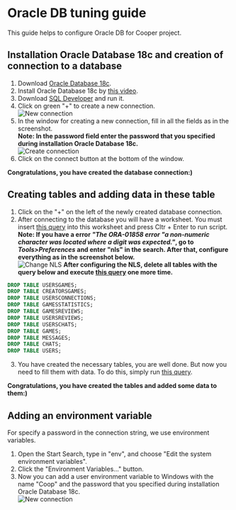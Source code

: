 # Oracle DB tuning guide

This guide helps to configure Oracle DB for Cooper project.

## Installation Oracle Database 18c and creation of connection to a database

1. Download [Oracle Database 18c](https://www.oracle.com/technetwork/database/enterprise-edition/downloads/index.html).
2. Install Oracle Database 18c by [this video](https://www.youtube.com/watch?v=CrTo_XoDQwI).
3. Download [SQL Developer](https://www.oracle.com/technetwork/developer-tools/sql-developer/downloads/index.html) and run it.
4. Click on green "+" to create a new connection.
<br/>![New connection](https://github.com/vanmxpx/ISDPlatform/blob/feature/OracleDBTuningGuide/Documentation/Database/ScreenshotsForGuide/new_connection.png)
5. In the window for creating a new connection, fill in all the fields as in the screenshot.
<br/>**Note: In the password field enter the password that you specified during installation Oracle Database 18c.**
<br/>![Create connection](https://github.com/vanmxpx/ISDPlatform/blob/feature/OracleDBTuningGuide/Documentation/Database/ScreenshotsForGuide/create_connection.png)
6. Click on the connect button at the bottom of the window.

**Congratulations, you have created the database connection:)**

## Creating tables and adding data in these table

1. Click on the "+" on the left of the newly created database connection.
2. After connecting to the database you will have a worksheet. You must insert [this query](https://github.com/vanmxpx/ISDPlatform/blob/feature/OracleDBTuningGuide/Documentation/Database/Cooper.Sql) into this worksheet and press Cltr + Enter to run script.
<br/>**Note: If you have a error *"The ORA-01858 error "a non-numeric character was located where a digit was expected."*, go to *Tools>Preferences* and enter "nls" in the search. After that, configure everything as in the screenshot below.**
<br/>![Change NLS](https://github.com/vanmxpx/ISDPlatform/blob/feature/OracleDBTuningGuide/Documentation/Database/ScreenshotsForGuide/change_nls.png)
**After configuring the NLS, delete all tables with the query below and execute [this query](https://github.com/vanmxpx/ISDPlatform/blob/feature/OracleDBTuningGuide/Documentation/Database/Cooper.Sql) one more time.**
```sql
DROP TABLE USERSGAMES;
DROP TABLE CREATORSGAMES;
DROP TABLE USERSCONNECTIONS;
DROP TABLE GAMESSTATISTICS;
DROP TABLE GAMESREVIEWS;
DROP TABLE USERSREVIEWS;
DROP TABLE USERSCHATS;
DROP TABLE GAMES;
DROP TABLE MESSAGES;
DROP TABLE CHATS;
DROP TABLE USERS;
```
3. You have created the necessary tables, you are well done. But now you need to fill them with data. To do this, simply run [this query](https://github.com/vanmxpx/ISDPlatform/blob/feature/OracleDBTuningGuide/Documentation/Database/InsertBasicInfo.Sql).

**Congratulations, you have created the tables and added some data to them:)**

## Adding an environment variable

For specify a password in the connection string, we use environment variables.

1. Open the Start Search, type in "env", and choose "Edit the system environment variables".
2. Click the "Environment Variables…" button.
3. Now you can add a user environment variable to Windows with the name "Coop" and the password that you specified during installation Oracle Database 18c.
<br/>![New connection](https://github.com/vanmxpx/ISDPlatform/blob/feature/OracleDBTuningGuide/Documentation/Database/ScreenshotsForGuide/add_environment_variable.png)

